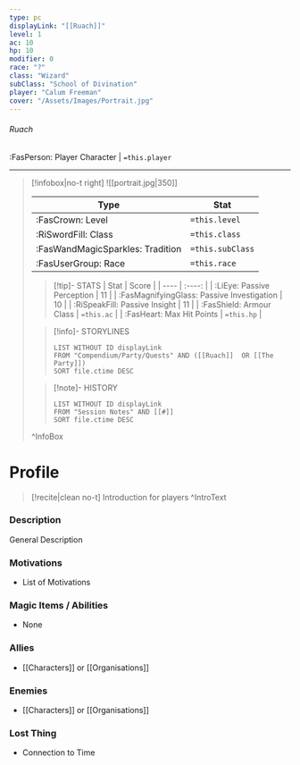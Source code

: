 ```yaml
---
type: pc
displayLink: "[[Ruach]]"
level: 1
ac: 10
hp: 10
modifier: 0
race: "?"
class: "Wizard"
subClass: "School of Divination"
player: "Calum Freeman"
cover: "/Assets/Images/Portrait.jpg"
---
```


###### Ruach
<span class="sub2"> :FasPerson: Player Character | `=this.player` </span>
___
> [!infobox|no-t right]
> ![[portrait.jpg|350]]
>
> | Type | Stat |
> | ---- | ---- |
> | :FasCrown: Level   | `=this.level` |
> | :RiSwordFill: Class |  `=this.class`|
> | :FasWandMagicSparkles: Tradition |  `=this.subClass`|
> |  :FasUserGroup: Race |  `=this.race`|
> 
>> [!tip]- STATS
>> | Stat | Score |
>> | ---- | :----: |
>> | :LiEye: Passive Perception | 11 |
>> | :FasMagnifyingGlass: Passive Investigation | 10 |
>> | :RiSpeakFill: Passive Insight | 11 |
>> | :FasShield: Armour Class | `=this.ac` |
>> | :FasHeart: Max Hit Points | `=this.hp` |
>
>> [!info]- STORYLINES
>>```dataview
>>LIST WITHOUT ID displayLink
>>FROM "Compendium/Party/Quests" AND ([[Ruach]]  OR [[The Party]])
>>SORT file.ctime DESC
>
>>[!note]- HISTORY
>>```dataview
>>LIST WITHOUT ID displayLink
>>FROM "Session Notes" AND [[#]]
>>SORT file.ctime DESC
>
>^InfoBox

# Profile

> [!recite|clean no-t]
>	Introduction for players
>^IntroText
	
### Description
General Description

### Motivations
- List of Motivations

### Magic Items / Abilities
- None

### Allies
- [[Characters]] or [[Organisations]]

### Enemies
- [[Characters]] or [[Organisations]]

### Lost Thing
- Connection to Time
